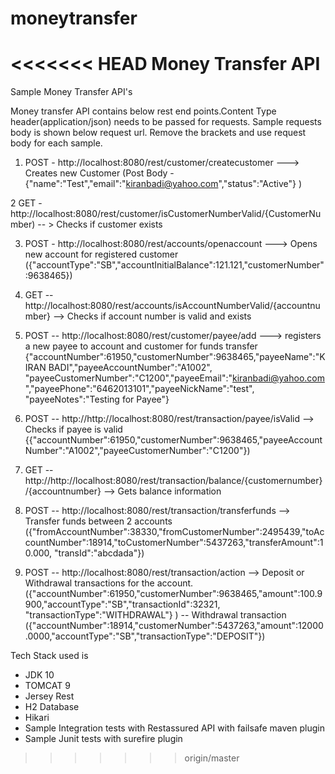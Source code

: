 # moneytransfer
<<<<<<< HEAD
Money Transfer API
=======
Sample Money Transfer API's

Money transfer API contains below rest end points.Content Type header(application/json) needs to be passed for requests. Sample requests body is shown below request url. Remove the brackets and use request body for each sample.

1. POST -  http://localhost:8080/rest/customer/createcustomer  ---> Creates new Customer
  (Post Body - {"name":"Test","email":"kiranbadi@yahoo.com","status":"Active"} )

2  GET - http://localhost:8080/rest/customer/isCustomerNumberValid/{CustomerNumber) -- > Checks if customer exists

3. POST - http://localhost:8080/rest/accounts/openaccount    ---> Opens new account for registered customer
   ({"accountType":"SB","accountInitialBalance":121.121,"customerNumber":9638465})
   
4. GET -- http://localhost:8080/rest/accounts/isAccountNumberValid/{accountnumber} --> Checks if account number is valid and exists
  
5. POST -- http://localhost:8080/rest/customer/payee/add  ---> registers a new payee to account and customer for funds transfer
   {"accountNumber":61950,"customerNumber":9638465,"payeeName":"KIRAN    BADI","payeeAccountNumber":"A1002",
    "payeeCustomerNumber":"C1200","payeeEmail":"kiranbadi@yahoo.com","payeePhone":"6462013101","payeeNickName":"test",
    "payeeNotes":"Testing for Payee"}
    
6. POST -- http://http://localhost:8080/rest/transaction/payee/isValid --> Checks if payee is valid
   {{"accountNumber":61950,"customerNumber":9638465,"payeeAccountNumber":"A1002","payeeCustomerNumber":"C1200"})
  
7. GET -- http://http://localhost:8080/rest/transaction/balance/{customernumber}/{accountnumber} --> Gets balance information 

8. POST -- http://localhost:8080/rest/transaction/transferfunds --> Transfer funds between 2 accounts
  ({"fromAccountNumber":38330,"fromCustomerNumber":2495439,"toAccountNumber":18914,"toCustomerNumber":5437263,"transferAmount":10.000,
  "transId":"abcdada"})
  
9. POST -- http://localhost:8080/rest/transaction/action  --> Deposit or Withdrawal transactions for the account.
  ({"accountNumber":61950,"customerNumber":9638465,"amount":100.9900,"accountType":"SB","transactionId":32321,
  "transactionType":"WITHDRAWAL"} )  -- Withdrawal transaction
  ({"accountNumber":18914,"customerNumber":5437263,"amount":12000.0000,"accountType":"SB","transactionType":"DEPOSIT"})
  
  
Tech Stack used is 

- JDK 10
- TOMCAT 9
- Jersey Rest
- H2 Database
- Hikari
- Sample Integration tests with Restassured API with failsafe maven plugin
- Sample Junit tests with surefire plugin

  


   

>>>>>>> origin/master
